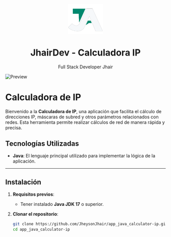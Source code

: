 <div align="center">
    <a href="https://github.com/JheysonJhair/app_java_calculator-ip">
      <img src="public/Logo.png" width="108px" />
    </a>
    <h1>JhairDev - Calculadora IP</h1>
    <p align="center">
        Full Stack Developer Jhair
    </p>
</div>

![Preview](public/preview.png)

# Calculadora de IP

Bienvenido a la **Calculadora de IP**, una aplicación que facilita el cálculo de direcciones IP, máscaras de subred y otros parámetros relacionados con redes. Esta herramienta permite realizar cálculos de red de manera rápida y precisa.

## Tecnologías Utilizadas

- **Java**: El lenguaje principal utilizado para implementar la lógica de la aplicación.

---

## Instalación

1. **Requisitos previos**:
   - Tener instalado **Java JDK 17** o superior.

2. **Clonar el repositorio**:
   ```bash
   git clone https://github.com/JheysonJhair/app_java_calculator-ip.git
   cd app_java_calculator-ip
